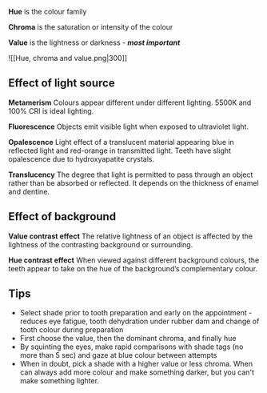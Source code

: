**Hue** is the colour family

**Chroma** is the saturation or intensity of the colour

**Value** is the lightness or darkness - ***most important***

![[Hue, chroma and value.png|300]]

## Effect of light source

**Metamerism**
Colours appear different under different lighting. 5500K and 100% CRI is ideal lighting.

**Fluorescence**
Objects emit visible light when exposed to ultraviolet light.

**Opalescence**
Light effect of a translucent material appearing blue in reflected light and red-orange in transmitted light. Teeth have slight opalescence due to hydroxyapatite crystals.

**Translucency**
The degree that light is permitted to pass through an object rather than be absorbed or reflected. It depends on the thickness of enamel and dentine.

## Effect of background

**Value contrast effect**
The relative lightness of an object is affected by the lightness of the contrasting background or surrounding.

**Hue contrast effect**
When viewed against different background colours, the teeth appear to take on the hue of the background’s complementary colour.

## Tips

* Select shade prior to tooth preparation and early on the appointment - reduces eye fatigue, tooth dehydration under rubber dam and change of tooth colour during preparation
* First choose the value, then the dominant chroma, and finally hue
* By squinting the eyes, make rapid comparisons with shade tags (no more than 5 sec) and gaze at blue colour between attempts
* When in doubt, pick a shade with a higher value or less chroma. When can always add more colour and make something darker, but you can't make something lighter.